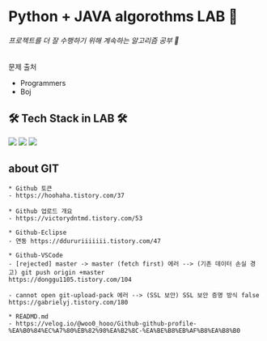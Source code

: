 # Python + JAVA algorothms LAB 🧪
###### 프로젝트를 더 잘 수행하기 위해 계속하는 알고리즘 공부 🥇

문제 출처
- Programmers 
- Boj

## 🛠 Tech Stack in LAB 🛠
<img src="https://img.shields.io/badge/Python-3766AB?style=flat-square&logo=Python&logoColor=white"/></a>   <img src="https://img.shields.io/badge/Java-007396?style=flat-square&logo=Java&logoColor=white"/></a>   <img src="https://img.shields.io/badge/Oracle-F80000?style=flat-square&logo=Oracle&logoColor=white"/></a>



## about GIT

    * Github 토큰
    - https://hoohaha.tistory.com/37

    * Github 업로드 개요
    - https://victorydntmd.tistory.com/53

    * Github-Eclipse
    - 연동 https://ddururiiiiiii.tistory.com/47

    * Github-VSCode
    - [rejected] master -> master (fetch first) 에러 --> (기존 데이터 손실 경고) git push origin +master
    https://donggu1105.tistory.com/104

    - cannot open git-upload-pack 에러 --> (SSL 보안) SSL 보안 증명 방식 false 
    https://gabrielyj.tistory.com/180

    * READMD.md
    - https://velog.io/@woo0_hooo/Github-github-profile-%EA%B0%84%EC%A7%80%EB%82%98%EA%B2%8C-%EA%BE%B8%EB%AF%B8%EA%B8%B0
